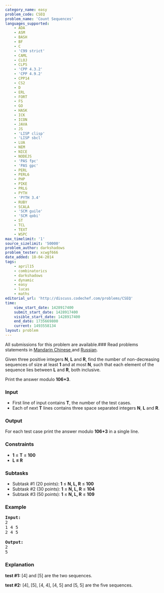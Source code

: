 ```yaml
---
category_name: easy
problem_code: CSEQ
problem_name: 'Count Sequences'
languages_supported:
    - ADA
    - ASM
    - BASH
    - BF
    - C
    - 'C99 strict'
    - CAML
    - CLOJ
    - CLPS
    - 'CPP 4.3.2'
    - 'CPP 4.9.2'
    - CPP14
    - CS2
    - D
    - ERL
    - FORT
    - FS
    - GO
    - HASK
    - ICK
    - ICON
    - JAVA
    - JS
    - 'LISP clisp'
    - 'LISP sbcl'
    - LUA
    - NEM
    - NICE
    - NODEJS
    - 'PAS fpc'
    - 'PAS gpc'
    - PERL
    - PERL6
    - PHP
    - PIKE
    - PRLG
    - PYTH
    - 'PYTH 3.4'
    - RUBY
    - SCALA
    - 'SCM guile'
    - 'SCM qobi'
    - ST
    - TCL
    - TEXT
    - WSPC
max_timelimit: '1'
source_sizelimit: '50000'
problem_author: darkshadows
problem_tester: xcwgf666
date_added: 18-04-2014
tags:
    - april15
    - combinatorics
    - darkshadows
    - dynamic
    - easy
    - lucas
    - maths
editorial_url: 'http://discuss.codechef.com/problems/CSEQ'
time:
    view_start_date: 1428917400
    submit_start_date: 1428917400
    visible_start_date: 1428917400
    end_date: 1735669800
    current: 1493558134
layout: problem
---
```

All submissions for this problem are available.###  Read problems statements in [Mandarin Chinese ](http://www.codechef.com/download/translated/APRIL15/mandarin/CSEQ.pdf) and [Russian](http://www.codechef.com/download/translated/APRIL15/russian/CSEQ.pdf).

Given three positive integers **N**, **L** and **R**, find the number of non-decreasing sequences of size at least **1** and at most **N**, such that each element of the sequence lies between **L** and **R**, both inclusive.

Print the answer modulo **106+3**.

### Input

- First line of input contains **T**, the number of the test cases.
- Each of next **T** lines contains three space separated integers **N**, **L** and **R**.

### Output

For each test case print the answer modulo **106+3** in a single line.

### Constraints

- **1** ≤ **T** ≤ **100**
- **L ≤ R**

### Subtasks

- Subtask #1 (20 points): **1** ≤ **N, L, R** ≤ **100**
- Subtask #2 (30 points): **1** ≤ **N, L, R** ≤ **104**
- Subtask #3 (50 points): **1** ≤ **N, L, R** ≤ **109**

### Example

<pre><b>Input:</b>
2
1 4 5
2 4 5

<b>Output:</b>
2
5
</pre>
### Explanation

**test #1:** \[4\] and \[5\] are the two sequences.

**test #2:** \[4\], \[5\], \[4, 4\], \[4, 5\] and \[5, 5\] are the five sequences.
